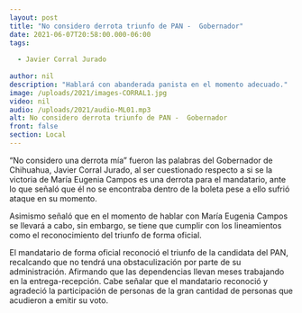 ```yaml
---
layout: post
title: "No considero derrota triunfo de PAN -  Gobernador"
date: 2021-06-07T20:58:00.000-06:00
tags:
  
  - Javier Corral Jurado
  
author: nil
description: "Hablará con abanderada panista en el momento adecuado."
image: /uploads/2021/images-CORRAL1.jpg
video: nil
audio: /uploads/2021/audio-ML01.mp3
alt: No considero derrota triunfo de PAN -  Gobernador
front: false
section: Local
---
```


“No considero una derrota mía” fueron las palabras del Gobernador de Chihuahua, Javier Corral Jurado, al ser cuestionado respecto a si se la victoria de María Eugenia Campos es una derrota para el mandatario, ante lo que señaló que él no se encontraba dentro de la boleta pese a ello sufrió ataque en su momento.

Asimismo señaló que en el momento de hablar con María Eugenia Campos se llevará a cabo, sin embargo, se tiene que cumplir con los lineamientos como el reconocimiento del triunfo de forma oficial. 

El mandatario de forma oficial reconoció el triunfo de la candidata del PAN, recalcando que no tendrá una obstaculización por parte de su administración. Afirmando que las dependencias llevan meses trabajando en la entrega-recepción.
Cabe señalar que el mandatario reconoció y agradeció la participación de personas de la gran cantidad de personas que acudieron a emitir su voto.

